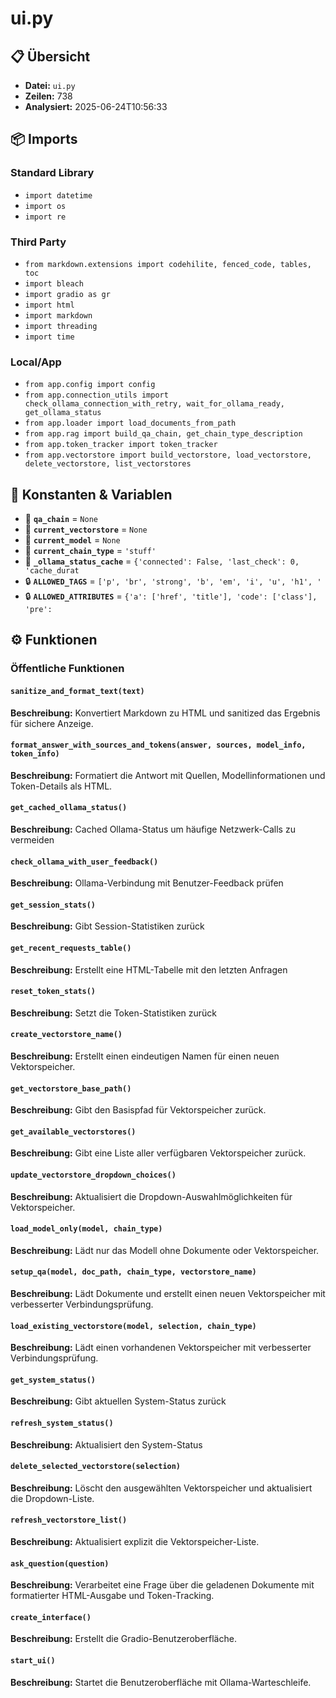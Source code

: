 # ui.py

## 📋 Übersicht

- **Datei:** `ui.py`
- **Zeilen:** 738
- **Analysiert:** 2025-06-24T10:56:33

## 📦 Imports

### Standard Library
- `import datetime`
- `import os`
- `import re`

### Third Party
- `from markdown.extensions import codehilite, fenced_code, tables, toc`
- `import bleach`
- `import gradio as gr`
- `import html`
- `import markdown`
- `import threading`
- `import time`

### Local/App
- `from app.config import config`
- `from app.connection_utils import check_ollama_connection_with_retry, wait_for_ollama_ready, get_ollama_status`
- `from app.loader import load_documents_from_path`
- `from app.rag import build_qa_chain, get_chain_type_description`
- `from app.token_tracker import token_tracker`
- `from app.vectorstore import build_vectorstore, load_vectorstore, delete_vectorstore, list_vectorstores`

## 🔧 Konstanten & Variablen

- 📝 **`qa_chain`** = `None`
- 📝 **`current_vectorstore`** = `None`
- 📝 **`current_model`** = `None`
- 📝 **`current_chain_type`** = `'stuff'`
- 📝 **`_ollama_status_cache`** = `{'connected': False, 'last_check': 0, 'cache_durat`
- 🔒 **`ALLOWED_TAGS`** = `['p', 'br', 'strong', 'b', 'em', 'i', 'u', 'h1', '`
- 🔒 **`ALLOWED_ATTRIBUTES`** = `{'a': ['href', 'title'], 'code': ['class'], 'pre':`

## ⚙️ Funktionen

### Öffentliche Funktionen

#### `sanitize_and_format_text(text)`

**Beschreibung:** Konvertiert Markdown zu HTML und sanitized das Ergebnis für sichere Anzeige.

#### `format_answer_with_sources_and_tokens(answer, sources, model_info, token_info)`

**Beschreibung:** Formatiert die Antwort mit Quellen, Modellinformationen und Token-Details als HTML.

#### `get_cached_ollama_status()`

**Beschreibung:** Cached Ollama-Status um häufige Netzwerk-Calls zu vermeiden

#### `check_ollama_with_user_feedback()`

**Beschreibung:** Ollama-Verbindung mit Benutzer-Feedback prüfen

#### `get_session_stats()`

**Beschreibung:** Gibt Session-Statistiken zurück

#### `get_recent_requests_table()`

**Beschreibung:** Erstellt eine HTML-Tabelle mit den letzten Anfragen

#### `reset_token_stats()`

**Beschreibung:** Setzt die Token-Statistiken zurück

#### `create_vectorstore_name()`

**Beschreibung:** Erstellt einen eindeutigen Namen für einen neuen Vektorspeicher.

#### `get_vectorstore_base_path()`

**Beschreibung:** Gibt den Basispfad für Vektorspeicher zurück.

#### `get_available_vectorstores()`

**Beschreibung:** Gibt eine Liste aller verfügbaren Vektorspeicher zurück.

#### `update_vectorstore_dropdown_choices()`

**Beschreibung:** Aktualisiert die Dropdown-Auswahlmöglichkeiten für Vektorspeicher.

#### `load_model_only(model, chain_type)`

**Beschreibung:** Lädt nur das Modell ohne Dokumente oder Vektorspeicher.

#### `setup_qa(model, doc_path, chain_type, vectorstore_name)`

**Beschreibung:** Lädt Dokumente und erstellt einen neuen Vektorspeicher mit verbesserter Verbindungsprüfung.

#### `load_existing_vectorstore(model, selection, chain_type)`

**Beschreibung:** Lädt einen vorhandenen Vektorspeicher mit verbesserter Verbindungsprüfung.

#### `get_system_status()`

**Beschreibung:** Gibt aktuellen System-Status zurück

#### `refresh_system_status()`

**Beschreibung:** Aktualisiert den System-Status

#### `delete_selected_vectorstore(selection)`

**Beschreibung:** Löscht den ausgewählten Vektorspeicher und aktualisiert die Dropdown-Liste.

#### `refresh_vectorstore_list()`

**Beschreibung:** Aktualisiert explizit die Vektorspeicher-Liste.

#### `ask_question(question)`

**Beschreibung:** Verarbeitet eine Frage über die geladenen Dokumente mit formatierter HTML-Ausgabe und Token-Tracking.

#### `create_interface()`

**Beschreibung:** Erstellt die Gradio-Benutzeroberfläche.

#### `start_ui()`

**Beschreibung:** Startet die Benutzeroberfläche mit Ollama-Warteschleife.
